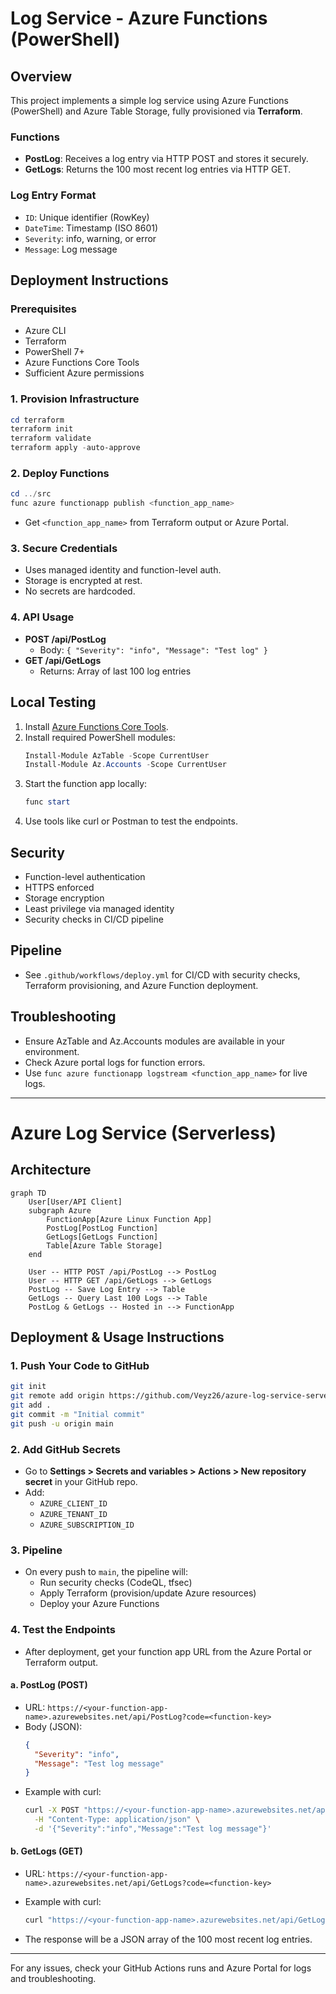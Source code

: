 # Log Service - Azure Functions (PowerShell)

## Overview
This project implements a simple log service using Azure Functions (PowerShell) and Azure Table Storage, fully provisioned via **Terraform**.

### Functions
- **PostLog**: Receives a log entry via HTTP POST and stores it securely.
- **GetLogs**: Returns the 100 most recent log entries via HTTP GET.

### Log Entry Format
- `ID`: Unique identifier (RowKey)
- `DateTime`: Timestamp (ISO 8601)
- `Severity`: info, warning, or error
- `Message`: Log message

## Deployment Instructions

### Prerequisites
- Azure CLI
- Terraform
- PowerShell 7+
- Azure Functions Core Tools
- Sufficient Azure permissions

### 1. Provision Infrastructure
```powershell
cd terraform
terraform init
terraform validate
terraform apply -auto-approve
```

### 2. Deploy Functions
```powershell
cd ../src
func azure functionapp publish <function_app_name>
```
- Get `<function_app_name>` from Terraform output or Azure Portal.

### 3. Secure Credentials
- Uses managed identity and function-level auth.
- Storage is encrypted at rest.
- No secrets are hardcoded.

### 4. API Usage
- **POST /api/PostLog**
  - Body: `{ "Severity": "info", "Message": "Test log" }`
- **GET /api/GetLogs**
  - Returns: Array of last 100 log entries

## Local Testing
1. Install [Azure Functions Core Tools](https://learn.microsoft.com/azure/azure-functions/functions-run-local).
2. Install required PowerShell modules:
   ```powershell
   Install-Module AzTable -Scope CurrentUser
   Install-Module Az.Accounts -Scope CurrentUser
   ```
3. Start the function app locally:
   ```powershell
   func start
   ```
4. Use tools like curl or Postman to test the endpoints.

## Security
- Function-level authentication
- HTTPS enforced
- Storage encryption
- Least privilege via managed identity
- Security checks in CI/CD pipeline

## Pipeline
- See `.github/workflows/deploy.yml` for CI/CD with security checks, Terraform provisioning, and Azure Function deployment.

## Troubleshooting
- Ensure AzTable and Az.Accounts modules are available in your environment.
- Check Azure portal logs for function errors.
- Use `func azure functionapp logstream <function_app_name>` for live logs.

---

# Azure Log Service (Serverless)

## Architecture

```mermaid
graph TD
    User[User/API Client]
    subgraph Azure
        FunctionApp[Azure Linux Function App]
        PostLog[PostLog Function]
        GetLogs[GetLogs Function]
        Table[Azure Table Storage]
    end

    User -- HTTP POST /api/PostLog --> PostLog
    User -- HTTP GET /api/GetLogs --> GetLogs
    PostLog -- Save Log Entry --> Table
    GetLogs -- Query Last 100 Logs --> Table
    PostLog & GetLogs -- Hosted in --> FunctionApp
```

## Deployment & Usage Instructions

### 1. Push Your Code to GitHub

```sh
git init
git remote add origin https://github.com/Veyz26/azure-log-service-serverless.git
git add .
git commit -m "Initial commit"
git push -u origin main
```

### 2. Add GitHub Secrets
- Go to **Settings > Secrets and variables > Actions > New repository secret** in your GitHub repo.
- Add:
  - `AZURE_CLIENT_ID`
  - `AZURE_TENANT_ID`
  - `AZURE_SUBSCRIPTION_ID`

### 3. Pipeline
- On every push to `main`, the pipeline will:
  - Run security checks (CodeQL, tfsec)
  - Apply Terraform (provision/update Azure resources)
  - Deploy your Azure Functions

### 4. Test the Endpoints
- After deployment, get your function app URL from the Azure Portal or Terraform output.

#### a. PostLog (POST)
- URL: `https://<your-function-app-name>.azurewebsites.net/api/PostLog?code=<function-key>`
- Body (JSON):
  ```json
  {
    "Severity": "info",
    "Message": "Test log message"
  }
  ```
- Example with curl:
  ```sh
  curl -X POST "https://<your-function-app-name>.azurewebsites.net/api/PostLog?code=<function-key>" \
    -H "Content-Type: application/json" \
    -d '{"Severity":"info","Message":"Test log message"}'
  ```

#### b. GetLogs (GET)
- URL: `https://<your-function-app-name>.azurewebsites.net/api/GetLogs?code=<function-key>`
- Example with curl:
  ```sh
  curl "https://<your-function-app-name>.azurewebsites.net/api/GetLogs?code=<function-key>"
  ```

- The response will be a JSON array of the 100 most recent log entries.

---

For any issues, check your GitHub Actions runs and Azure Portal for logs and troubleshooting.
